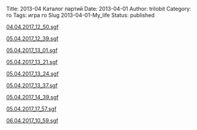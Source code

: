 
Title: 2013-04 Каталог партий
Date: 2013-04-01
Author: trilobit
Category: го
Tags: игра го
Slug 2013-04-01-My_life
Status: published

[04.04.2017_12_50.sgf](http://eidogo.com/#url:http://raw.githubusercontent.com/zztrilobit/zztrilobit.github.io/master/sgf/04.04.2017_12_50.sgf)

[05.04.2017_12_39.sgf](http://eidogo.com/#url:http://raw.githubusercontent.com/zztrilobit/zztrilobit.github.io/master/sgf/05.04.2017_12_39.sgf)

[05.04.2017_13_01.sgf](http://eidogo.com/#url:http://raw.githubusercontent.com/zztrilobit/zztrilobit.github.io/master/sgf/05.04.2017_13_01.sgf)

[05.04.2017_13_21.sgf](http://eidogo.com/#url:http://raw.githubusercontent.com/zztrilobit/zztrilobit.github.io/master/sgf/05.04.2017_13_21.sgf)

[05.04.2017_13_24.sgf](http://eidogo.com/#url:http://raw.githubusercontent.com/zztrilobit/zztrilobit.github.io/master/sgf/05.04.2017_13_24.sgf)

[05.04.2017_13_37.sgf](http://eidogo.com/#url:http://raw.githubusercontent.com/zztrilobit/zztrilobit.github.io/master/sgf/05.04.2017_13_37.sgf)

[05.04.2017_14_39.sgf](http://eidogo.com/#url:http://raw.githubusercontent.com/zztrilobit/zztrilobit.github.io/master/sgf/05.04.2017_14_39.sgf)

[05.04.2017_17_57.sgf](http://eidogo.com/#url:http://raw.githubusercontent.com/zztrilobit/zztrilobit.github.io/master/sgf/05.04.2017_17_57.sgf)

[06.04.2017_10_59.sgf](http://eidogo.com/#url:http://raw.githubusercontent.com/zztrilobit/zztrilobit.github.io/master/sgf/06.04.2017_10_59.sgf)

